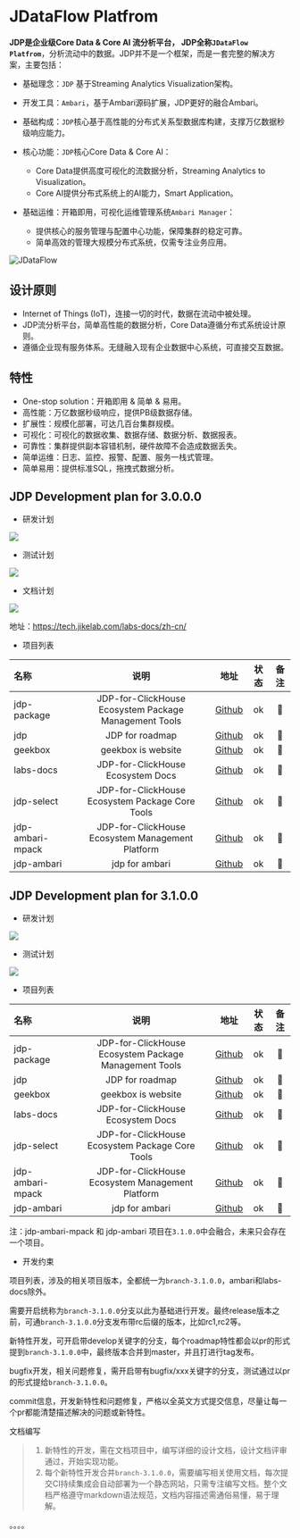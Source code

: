# JDataFlow Platfrom

**JDP是企业级Core Data & Core AI 流分析平台， JDP全称`JDataFlow Platfrom`**，分析流动中的数据。JDP并不是一个框架，而是一套完整的解决方案，主要包括：

- 基础理念：`JDP` 基于Streaming Analytics Visualization架构。
- 开发工具：`Ambari`，基于Ambari源码扩展，JDP更好的融合Ambari。
- 基础构成：`JDP`核心基于高性能的分布式关系型数据库构建，支撑万亿数据秒级响应能力。
- 核心功能：`JDP`核心Core Data & Core AI：
    + Core Data提供高度可视化的流数据分析，Streaming Analytics to Visualization。
    + Core AI提供分布式系统上的AI能力，Smart Application。

- 基础运维：开箱即用，可视化运维管理系统`Ambari Manager`：
    + 提供核心的服务管理与配置中心功能，保障集群的稳定可靠。
    + 简单高效的管理大规模分布式系统，仅需专注业务应用。

![JDataFlow](https://tech.jikelab.com/labs-docs/zh-cn/docs/intro/img/JDataFlow-Pratfrom.png)

## 设计原则

- Internet of Things (IoT)，连接一切的时代，数据在流动中被处理。
- JDP流分析平台，简单高性能的数据分析，Core Data遵循分布式系统设计原则。
- 遵循企业现有服务体系。无缝融入现有企业数据中心系统，可直接交互数据。

## 特性

- One-stop solution：开箱即用 & 简单 & 易用。
- 高性能：万亿数据秒级响应，提供PB级数据存储。
- 扩展性：规模化部署，可达几百台集群规模。
- 可视化：可视化的数据收集、数据存储、数据分析、数据报表。
- 可靠性：集群提供副本容错机制，硬件故障不会造成数据丢失。
- 简单运维：日志、监控、报警、配置、服务一栈式管理。
- 简单易用：提供标准SQL，拖拽式数据分析。

## JDP Development plan for 3.0.0.0 

* 研发计划

![](https://github.com/jikelab/jdp/raw/master/img/jdp-3-0-0-0-develop-plan.png)

* 测试计划

![](https://github.com/jikelab/jdp/raw/master/img/jdp-3-0-0-0-testing.png)

* 文档计划

![](https://github.com/jikelab/jdp/raw/master/img/jdp-3-0-0-0-doc.png)

地址：https://tech.jikelab.com/labs-docs/zh-cn/

* 项目列表

| 名称 | 说明 | 地址 |  状态 | 备注 | 
| :--- | :----: | :----: | :----: | :----: |
| jdp-package | JDP-for-ClickHouse Ecosystem Package Management Tools | [Github](https://github.com/jikelab/jdp-package) | ok |  :seedling: |
| jdp | JDP for roadmap | [Github](https://github.com/jikelab/jdp) | ok |  :seedling: |
| geekbox | geekbox is website | [Github](https://github.com/jikelab/geekbox) | ok |  :seedling: |
| labs-docs | JDP-for-ClickHouse Ecosystem Docs | [Github](https://github.com/jikelab/labs-docs) | ok |  :seedling: |
| jdp-select | JDP-for-ClickHouse Ecosystem Package Core Tools | [Github](https://github.com/jikelab/jdp-select) | ok |  :seedling: |
| jdp-ambari-mpack | JDP-for-ClickHouse Ecosystem Management Platform | [Github](https://github.com/jikelab/jdp-ambari-mpack) | ok |  :seedling: |
| jdp-ambari | jdp for ambari | [Github](https://github.com/jikelab/jdp-ambari) | ok |  :seedling: |

## JDP Development plan for 3.1.0.0 

* 研发计划

![](https://github.com/jikelab/jdp/raw/master/img/jdp-3-1-0-0-develop-plan.png)

* 测试计划

![](https://github.com/jikelab/jdp/raw/master/img/jdp-3-1-0-0-testing.png)

* 项目列表

| 名称 | 说明 | 地址 |  状态 | 备注 | 
| :--- | :----: | :----: | :----: | :----: |
| jdp-package | JDP-for-ClickHouse Ecosystem Package Management Tools | [Github](https://github.com/jikelab/jdp-package) | ok |  :seedling: |
| jdp | JDP for roadmap | [Github](https://github.com/jikelab/jdp) | ok |  :seedling: |
| geekbox | geekbox is website | [Github](https://github.com/jikelab/geekbox) | ok |  :seedling: |
| labs-docs | JDP-for-ClickHouse Ecosystem Docs | [Github](https://github.com/jikelab/labs-docs) | ok |  :seedling: |
| jdp-select | JDP-for-ClickHouse Ecosystem Package Core Tools | [Github](https://github.com/jikelab/jdp-select) | ok |  :seedling: |
| jdp-ambari-mpack | JDP-for-ClickHouse Ecosystem Management Platform | [Github](https://github.com/jikelab/jdp-ambari-mpack) | ok |  :seedling: |
| jdp-ambari | jdp for ambari | [Github](https://github.com/jikelab/jdp-ambari) | ok |  :seedling: |

注：jdp-ambari-mpack 和 jdp-ambari 项目在`3.1.0.0`中会融合，未来只会存在一个项目。

* 开发约束

项目列表，涉及的相关项目版本，全都统一为`branch-3.1.0.0`，ambari和labs-docs除外。

需要开启统称为`branch-3.1.0.0`分支以此为基础进行开发。最终release版本之前，可通`branch-3.1.0.0`分支发布带rc后缀的版本，比如rc1,rc2等。

新特性开发，可开启带develop关键字的分支，每个roadmap特性都会以pr的形式提到`branch-3.1.0.0`中，最终版本合并到master，并且打进行tag发布。

bugfix开发，相关问题修复，需开启带有bugfix/xxx关键字的分支，测试通过以pr的形式提给`branch-3.1.0.0`。

commit信息，开发新特性和问题修复，严格以全英文方式提交信息，尽量让每一个pr都能清楚描述解决的问题或新特性。

文档编写

> 1. 新特性的开发，需在文档项目中，编写详细的设计文档，设计文档评审通过，开始实现功能。
> 2. 每个新特性开发合并`branch-3.1.0.0`，需要编写相关使用文档，每次提交CI持续集成会自动部署为一个静态网站，只需专注编写文档。整个文档严格遵守markdown语法规范，文档内容描述需通俗易懂，易于理解。

。。。。
